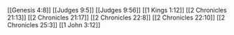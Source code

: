 [[Genesis 4:8]]
[[Judges 9:5]]
[[Judges 9:56]]
[[1 Kings 1:12]]
[[2 Chronicles 21:13]]
[[2 Chronicles 21:17]]
[[2 Chronicles 22:8]]
[[2 Chronicles 22:10]]
[[2 Chronicles 25:3]]
[[1 John 3:12]]
